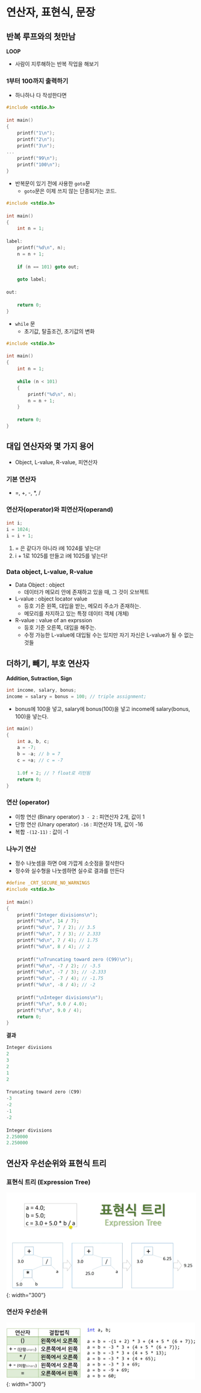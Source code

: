 # 연산자, 표현식, 문장

## 반복 루프와의 첫만남

**LOOP**

- 사람이 지루해하는 반복 작업을 해보기

### 1부터 100까지 출력하기

- 하나하나 다 작성한다면

```c
#include <stdio.h>

int main()
{
	printf("1\n");
	printf("2\n");
	printf("3\n");
...
	printf("99\n");
	printf("100\n");
}
```

- 반복문이 있기 전에 사용한 `goto`문
  - `goto`문은 이제 쓰지 않는 단종되가는 코드.

```c
#include <stdio.h>

int main()
{
	int n = 1;

label:
	printf("%d\n", n);
	n = n + 1;

	if (n == 101) goto out;

	goto label;

out:

	return 0;
}
```

- `while` 문
  - 초기값, 탈출조건, 초기값의 변화

```c
#include <stdio.h>

int main()
{
	int n = 1;

	while (n < 101)
	{
		printf("%d\n", n);
		n = n + 1;
	}

	return 0;
}
```

## 대입 연산자와 몇 가지 용어

- Object, L-value, R-value, 피연산자

### 기본 연산자

- =, +, -, \*, /

### 연산자(operator)와 피연산자(operand)

```c
int i;
i = 1024;
i = i + 1;
```

1. = 은 같다가 아니라 i에 1024를 넣는다!
2. i + 1로 1025를 만들고 i에 1025를 넣는다!

### Data object, L-value, R-value

- Data Object : object
  - 데이터가 메모리 안에 존재하고 있을 때, 그 것이 오브젝트
- L-value : object locator value
  - 등호 기준 왼쪽, 대입을 받는, 메모리 주소가 존재하는.
  - 메모리를 차지하고 있는 특정 데이터 객체 (개체)
- R-value : value of an exprssion
  - 등호 기준 오른쪽, 대입을 해주는.
  - 수정 가능한 L-value에 대입될 수는 있지만 자기 자신은 L-value가 될 수 없는 것들

## 더하기, 빼기, 부호 연산자

**Addition, Sutraction, Sign**

```c
int income, salary, bonus;
income = salary = bonus = 100; // triple assignment;
```

- bonus에 100을 넣고, salary에 bonus(100)을 넣고 income에 salary(bonus, 100)을 넣는다.

```c
int main()
{
	int a, b, c;
	a = -7;
	b = -a; // b = 7
	c = +a; // c = -7

	1.0f + 2; // ? float로 리턴됨
	return 0;
}
```

### 연산 (operator)

- 이항 연산 (Binary operator) `3 - 2` : 피연산자 2개, 값이 1
- 단항 연산 (Unary operator) `-16` : 피연산자 1개, 값이 -16
- 복합 `-(12-11)` : 값이 -1

### 나누기 연산

- 정수 나눗셈을 하면 0에 가깝게 소숫점을 절삭한다
- 정수와 실수형을 나눗셈하면 실수로 결과를 만든다

```c
#define _CRT_SECURE_NO_WARNINGS
#include <stdio.h>

int main()
{
	printf("Integer divisions\n");
	printf("%d\n", 14 / 7);
	printf("%d\n", 7 / 2); // 3.5
	printf("%d\n", 7 / 3); // 2.333
	printf("%d\n", 7 / 4); // 1.75
	printf("%d\n", 8 / 4); // 2

	printf("\nTruncating toward zero (C99)\n");
	printf("%d\n", -7 / 2); // -3.5
	printf("%d\n", -7 / 3); // -2.333
	printf("%d\n", -7 / 4); // -1.75
	printf("%d\n", -8 / 4); // -2

	printf("\nInteger divisions\n");
	printf("%f\n", 9.0 / 4.0);
	printf("%f\n", 9.0 / 4);
	return 0;
}
```

**결과**

```c
Integer divisions
2
3
2
1
2

Truncating toward zero (C99)
-3
-2
-1
-2

Integer divisions
2.250000
2.250000
```

## 연산자 우선순위와 표현식 트리

### 표현식 트리 (Expression Tree)

![표현식트리](./expression/1.png){: width="300”}

### 연산자 우선순위

![연산자 우선순위](./expression/2.png){: width="300”}